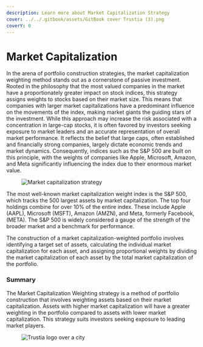 ```yaml
---
description: Learn more about Market Capitalization Strategy
cover: ../../.gitbook/assets/GitBook cover Trustia (3).png
coverY: 0
---
```


# Market Capitalization

In the arena of portfolio construction strategies, the market capitalization weighting method stands out as a cornerstone of passive investment. Rooted in the philosophy that the most valued companies in the market have a proportionately greater impact on stock indices, this strategy assigns weights to stocks based on their market size. This means that companies with larger market capitalizations have a predominant influence on the movements of the index, making market giants the guiding stars of the investment. While this approach may increase the risk associated with a concentration in large-cap stocks, it is often favored by investors seeking exposure to market leaders and an accurate representation of overall market performance. It reflects the belief that large caps, often established and financially strong companies, largely dictate economic trends and market dynamics. Consequently, indices such as the S\&P 500 are built on this principle, with the weights of companies like Apple, Microsoft, Amazon, and Meta significantly influencing the index due to their enormous market value.

<figure><img src="../../.gitbook/assets/Capture d’écran 2023-11-09 à 14.20.37.png" alt="Market capitalization strategy"><figcaption></figcaption></figure>

The most well-known market capitalization weight index is the S\&P 500, which tracks the 500 largest assets by market capitalization. The top four holdings combine for over 10% of the entire index. These include Apple (AAPL), Microsoft (MSFT), Amazon (AMZN), and Meta, formerly Facebook, (META). The S\&P 500 is widely considered a gauge of the strength of the broader market and a benchmark for performance.

The construction of a market capitalization-weighted portfolio involves identifying a target set of assets, calculating the individual market capitalization for each asset, and assigning proportional weights by dividing the market capitalization of each asset by the total market capitalization of the portfolio.

### **Summary**&#x20;

The Market Capitalization Weighting strategy is a method of portfolio construction that involves weighting assets based on their market capitalization. Assets with higher market capitalization will have a greater weighting in the portfolio compared to assets with lower market capitalization. This strategy suits investors seeking exposure to leading market players.

<figure><img src="../../.gitbook/assets/Capture d’écran 2023-12-19 à 18.44.28.png" alt="Trustia logo over a city"><figcaption></figcaption></figure>

